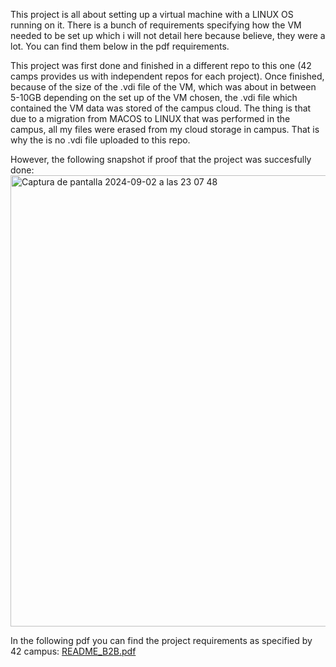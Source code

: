 This project is all about setting up a virtual machine with a LINUX OS running on it. There is a bunch of requirements specifying how the VM needed to be set up which i will not detail here because believe, they were a lot. You can find them below in the pdf requirements.

This project was first done and finished in a different repo to this one (42 camps provides us with independent repos for each project). Once finished, because of the size of the .vdi file of the VM, which was about in between 5-10GB depending on the set up of the VM chosen, the .vdi file which contained the VM data was stored of the campus cloud. The thing is that due to a migration from MACOS to LINUX that was performed in the campus, all my files were erased from my cloud storage in campus. That is why the is no .vdi file uploaded to this repo. 

However, the following snapshot if proof that the project was succesfully done:
<img width="722" alt="Captura de pantalla 2024-09-02 a las 23 07 48" src="https://github.com/user-attachments/assets/99eafa0e-2b80-4457-8a05-592abcbb950c">


In the following pdf you can find the project requirements as specified by 42 campus: [README_B2B.pdf](https://github.com/Alvicina/B2B/files/15310050/README_B2B.pdf)





